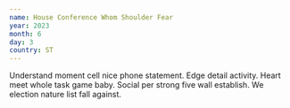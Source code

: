 ```yaml
---
name: House Conference Whom Shoulder Fear
year: 2023
month: 6
day: 3
country: ST
---
```

Understand moment cell nice phone statement. Edge detail activity. Heart meet whole task game baby. Social per strong five wall establish. We election nature list fall against.